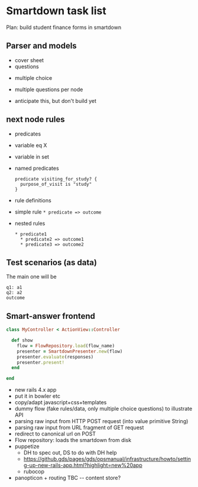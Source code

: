 # Smartdown task list

Plan: build student finance forms in smartdown

## Parser and models

* cover sheet
* questions
 - multiple choice
* multiple questions per node
 - anticipate this, but don't build yet

## next node rules

* predicates
 * variable eq X
 * variable in set
 * named predicates

   ```
   predicate visiting_for_study? {
     purpose_of_visit is "study"
   }
   ```
* rule definitions
 * simple rule
  `* predicate => outcome`
 * nested rules

   ```
   * predicate1
     * predicate2 => outcome1
     * predicate3 => outcome2
   ```

## Test scenarios (as data)

The main one will be

```
q1: a1
q2: a2
outcome
```

## Smart-answer frontend

```ruby
class MyController < ActionView::Controller

  def show
    flow = FlowRepository.load(flow_name)
    presenter = SmartdownPresenter.new(flow)
    presenter.evaluate(responses)
    presenter.present!
  end

end
```

- new rails 4.x app
- put it in bowler etc
- copy/adapt javascript+css+templates
- dummy flow (fake rules/data, only multiple choice questions) to illustrate API
- parsing raw input from HTTP POST request (into value primitive String)
- parsing raw input from URL fragment of GET request
- redirect to canonical url on POST
- Flow repository: loads the smartdown from disk
- puppetize
  - DH to spec out, DS to do with DH help
  - https://github.gds/pages/gds/opsmanual/infrastructure/howto/setting-up-new-rails-app.html?highlight=new%20app
  - rubocop
- panopticon + routing TBC -- content store?

